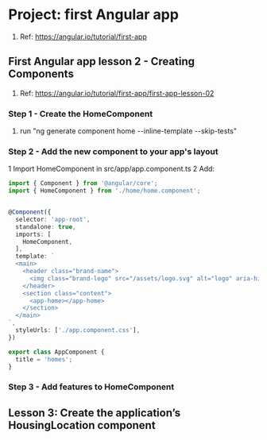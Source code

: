 # Project: first Angular app

1. Ref: <https://angular.io/tutorial/first-app>

## First Angular app lesson 2 - Creating Components

1. Ref: <https://angular.io/tutorial/first-app/first-app-lesson-02>

### Step 1 - Create the HomeComponent

1. run "ng generate component home --inline-template --skip-tests"

### Step 2 - Add the new component to your app's layout

1 Import HomeComponent in src/app/app.component.ts
2 Add:

```typescript
import { Component } from '@angular/core';
import { HomeComponent } from './home/home.component';


@Component({
  selector: 'app-root',
  standalone: true,
  imports: [
    HomeComponent,
  ],
  template: `
  <main>
    <header class="brand-name">
      <img class="brand-logo" src="/assets/logo.svg" alt="logo" aria-hidden="true">
    </header>
    <section class="content">
      <app-home></app-home>
    </section>
  </main>
`,
  styleUrls: ['./app.component.css'],
})

export class AppComponent {
  title = 'homes';
}
```

### Step 3 - Add features to HomeComponent

## Lesson 3: Create the application’s HousingLocation component
